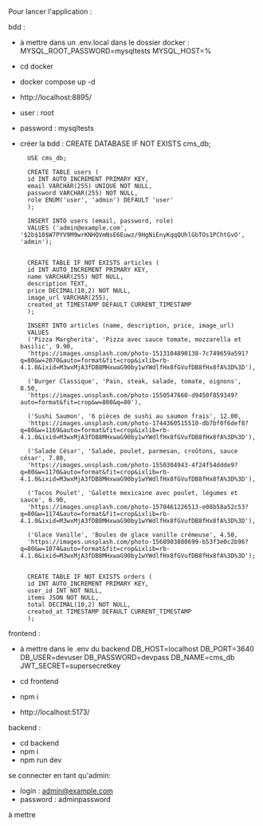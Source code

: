 Pour lancer l'application :

bdd :
- à mettre dans un .env.local dans le dossier docker :
        MYSQL_ROOT_PASSWORD=mysqltests
        MYSQL_HOST=%
- cd docker
- docker compose up -d
- http://localhost:8895/
- user : root
- password : mysqltests
- créer la bdd : 
        CREATE DATABASE IF NOT EXISTS cms_db;

        USE cms_db;

        CREATE TABLE users (
        id INT AUTO_INCREMENT PRIMARY KEY,
        email VARCHAR(255) UNIQUE NOT NULL,
        password VARCHAR(255) NOT NULL,
        role ENUM('user', 'admin') DEFAULT 'user'
        );

        INSERT INTO users (email, password, role)
        VALUES ('admin@example.com', '$2b$10$W7PYV9M9wrKNHQVmNsE6Euwz/9HgNiEnyKqqQUhlGbTOs1PChtGvO', 'admin');


        CREATE TABLE IF NOT EXISTS articles (
        id INT AUTO_INCREMENT PRIMARY KEY,
        name VARCHAR(255) NOT NULL,
        description TEXT,
        price DECIMAL(10,2) NOT NULL,
        image_url VARCHAR(255),
        created_at TIMESTAMP DEFAULT CURRENT_TIMESTAMP
        );

        INSERT INTO articles (name, description, price, image_url)
        VALUES 
        ('Pizza Margherita', 'Pizza avec sauce tomate, mozzarella et basilic', 9.90,
        'https://images.unsplash.com/photo-1513104890138-7c749659a591?q=80&w=2070&auto=format&fit=crop&ixlib=rb-4.1.0&ixid=M3wxMjA3fDB8MHxwaG90by1wYWdlfHx8fGVufDB8fHx8fA%3D%3D'),

        ('Burger Classique', 'Pain, steak, salade, tomate, oignons', 8.50,
        'https://images.unsplash.com/photo-1550547660-d9450f859349?auto=format&fit=crop&w=800&q=80'),

        ('Sushi Saumon', '6 pièces de sushi au saumon frais', 12.00,
        'https://images.unsplash.com/photo-1744360515510-db7bf0f6def8?q=80&w=1169&auto=format&fit=crop&ixlib=rb-4.1.0&ixid=M3wxMjA3fDB8MHxwaG90by1wYWdlfHx8fGVufDB8fHx8fA%3D%3D'),

        ('Salade César', 'Salade, poulet, parmesan, croûtons, sauce césar', 7.80,
        'https://images.unsplash.com/photo-1550304943-4f24f54ddde9?q=80&w=1170&auto=format&fit=crop&ixlib=rb-4.1.0&ixid=M3wxMjA3fDB8MHxwaG90by1wYWdlfHx8fGVufDB8fHx8fA%3D%3D'),

        ('Tacos Poulet', 'Galette mexicaine avec poulet, légumes et sauce', 6.90,
        'https://images.unsplash.com/photo-1570461226513-e08b58a52c53?q=80&w=1174&auto=format&fit=crop&ixlib=rb-4.1.0&ixid=M3wxMjA3fDB8MHxwaG90by1wYWdlfHx8fGVufDB8fHx8fA%3D%3D'),

        ('Glace Vanille', 'Boules de glace vanille crémeuse', 4.50,
        'https://images.unsplash.com/photo-1568903880699-b53f3e0c2b96?q=80&w=1074&auto=format&fit=crop&ixlib=rb-4.1.0&ixid=M3wxMjA3fDB8MHxwaG90by1wYWdlfHx8fGVufDB8fHx8fA%3D%3D');


        CREATE TABLE IF NOT EXISTS orders (
        id INT AUTO_INCREMENT PRIMARY KEY,
        user_id INT NOT NULL,
        items JSON NOT NULL,
        total DECIMAL(10,2) NOT NULL,
        created_at TIMESTAMP DEFAULT CURRENT_TIMESTAMP
        );





frontend : 
- à mettre dans le .env du backend
        DB_HOST=localhost
        DB_PORT=3640
        DB_USER=devuser
        DB_PASSWORD=devpass
        DB_NAME=cms_db
        JWT_SECRET=supersecretkey

- cd frontend
- npm i
- http://localhost:5173/

backend : 
- cd backend 
- npm i
- npm run dev


se connecter en tant qu'admin: 
- login : admin@example.com
- password : adminpassword




à mettre